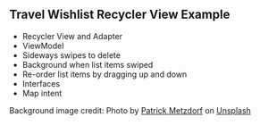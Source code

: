 ## Travel Wishlist Recycler View Example

* Recycler View and Adapter
* ViewModel
* Sideways swipes to delete
* Background when list items swiped
* Re-order list items by dragging up and down
* Interfaces
* Map intent

Background image credit: 
Photo by <a href="https://unsplash.com/@batjko?utm_source=unsplash&utm_medium=referral&utm_content=creditCopyText">Patrick Metzdorf</a> 
on <a href="https://unsplash.com/s/photos/ireland?utm_source=unsplash&utm_medium=referral&utm_content=creditCopyText">Unsplash</a>
  